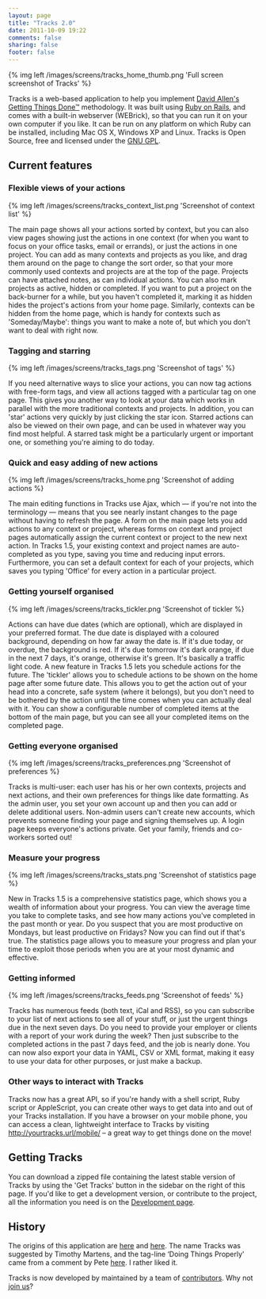 ```yaml
---
layout: page
title: "Tracks 2.0"
date: 2011-10-09 19:22
comments: false
sharing: false
footer: false
---
```


{% img left /images/screens/tracks_home_thumb.png 'Full screen screenshot of Tracks' %}

Tracks is a web-based application to help you implement <a href="http://www.davidco.com/">David Allen's</a> <a href="http://www.amazon.com/gp/product/0142000280/qid=1143370534/sr=2-1/ref=pd_bbs_b_2_1/103-9587420-9758203?s=books&amp;v=glance&amp;n=283155">Getting Things Done&#8482;</a> methodology. It was built using <a href="http://www.rubyonrails.com/">Ruby on Rails</a>, and comes with a built-in webserver (<span class="caps">WEB</span>rick), so that you can run it on your own computer if you like. It can be run on any platform on which Ruby can be installed, including Mac OS X, Windows XP and Linux. Tracks is Open Source, free and licensed under the <a href="http://creativecommons.org/licenses/GPL/2.0/"><span class="caps">GNU</span> <span class="caps">GPL</span></a>.

## Current features

### Flexible views of your actions

{% img left /images/screens/tracks_context_list.png 'Screenshot of context list' %}

The main page shows all your actions sorted by context, but you can also view pages showing just the actions in one context (for when you want to focus on your office tasks, email or errands), or just the actions in one project. You can add as many contexts and projects as you like, and drag them around on the page to change the sort order, so that your more commonly used contexts and projects are at the top of the page. Projects can have attached notes, as can individual actions. You can also mark projects as active, hidden or completed. If you want to put a project on the back-burner for a while, but you haven't completed it, marking it as hidden hides the project's actions from your home page. Similarly, contexts can be hidden from the home page, which is handy for contexts such as 'Someday/Maybe': things you want to make a note of, but which you don't want to deal with right now.

### Tagging and starring

{% img left /images/screens/tracks_tags.png 'Screenshot of tags' %}

If you need alternative ways to slice your actions, you can now tag actions with free-form tags, and view all actions tagged with a particular tag on one page. This gives you another way to look at  your data which works in parallel with the more traditional contexts and projects. In addition, you can 'star' actions very quickly by just clicking the star icon. Starred actions can also be viewed on their own page, and can be used in whatever way you find most helpful. A starred task might be a particularly urgent or important one, or something you're aiming to do today.

### Quick and easy adding of new actions

{% img left /images/screens/tracks_home.png 'Screenshot of adding actions %}

The main editing functions in Tracks use Ajax, which &#8212; if you're not into the terminology &#8212; means that you see nearly instant changes to the page without having to refresh the page. A form on the main page lets you add actions to any context or project, whereas forms on context and project pages automatically assign the current context or project to the new next action. In Tracks 1.5, your existing context and project names are auto-completed as you type, saving you time and reducing input errors. Furthermore, you can set a default context for each of your projects, which saves you typing 'Office' for every action in a particular project.

### Getting yourself organised

{% img left /images/screens/tracks_tickler.png 'Screenshot of tickler %}

Actions can have due dates (which are optional), which are displayed in your preferred format. The due date is displayed with a coloured background, depending on how far away the date is. If it's due today, or overdue, the background is red. If it's due tomorrow it's dark orange, if due in the next 7 days, it's orange, otherwise it's green. It's basically a traffic light code. A new feature in Tracks 1.5 lets you schedule actions for the future. The 'tickler' allows you to schedule actions to be shown on the home page after some future date. This allows you to get the action out of your head into a concrete, safe system (where it belongs), but you don't need to be bothered by the action until the time comes when you can actually deal with it. You can show a configurable number of completed items at the bottom of the main page, but you can see all your completed items on the completed page.

### Getting everyone organised

{% img left /images/screens/tracks_preferences.png 'Screenshot of preferences %}

Tracks is multi-user: each user has his or her own contexts, projects and next actions, and their own preferences for things like date formatting. As the admin user, you set your own account up and then you can add or delete additional users. Non-admin users can't create new accounts, which prevents someone finding your page and signing themselves up. A login page keeps everyone's actions private. Get your family, friends and co-workers sorted out!

### Measure your progress

{% img left /images/screens/tracks_stats.png 'Screenshot of statistics page %}

New in Tracks 1.5 is a comprehensive statistics page, which shows you a wealth of information about your progress. You can view the average time you take to complete tasks, and see how many actions you've completed in the past month or year. Do you suspect that you are most productive on Mondays, but least productive on Fridays? Now you can find out if that's true. The statistics page allows you to measure your progress and plan your time to exploit those periods when you are at your most dynamic and effective.

### Getting informed

{% img left /images/screens/tracks_feeds.png 'Screenshot of feeds' %}

Tracks has numerous feeds (both text, iCal and <span class="caps">RSS</span>), so you can subscribe to your list of next actions to see all of your stuff, or just the urgent things due in the next seven days. Do you need to provide your employer or clients with a report of your work during the week? Then just subscribe to the completed actions in the past 7 days feed, and the job is nearly done. You can now also export your data in <span class="caps">YAML</span>, <span class="caps">CSV</span> or <span class="caps">XML</span> format, making it easy to use your data for other purposes, or just make a backup.

### Other ways to interact with Tracks

Tracks now has a great <span class="caps">API</span>, so if you're handy with a shell script, Ruby script or AppleScript, you can create other ways to get data into and out of your Tracks installation. If you have a browser on your mobile phone, you can access a clean, lightweight interface to Tracks by visiting http://yourtracks.url/mobile/ &#8211; a great way to get things done on the move!


## Getting Tracks

You can download a zipped file containing the latest stable version of Tracks by using the 'Get Tracks' button in the sidebar on the right of this page. If you'd like to get a development version, or contribute to the project, all the information you need is on the <a href="/development">Development page</a>.

## History

The origins of this application are <a href="http://www.rousette.org.uk/blog/archives/2004/11/28/rails-gtd-application/">here</a> and <a href="http://www.rousette.org.uk/blog/archives/2004/11/07/gtd-on-rails/">here</a>. The name Tracks was suggested by Timothy Martens, and the tag-line &#8216;Doing Things Properly' came from a comment by Pete <a href="http://www.rousette.org.uk/blog/archives/2004/12/07/do-it-now-by-steve-pavlina/#comment-2976">here</a>. I rather liked it.

Tracks is now developed by maintained by a team of <a href="http://www.getontracks.org/wiki/Contributors/">contributors</a>. Why not <a href="http://www.rousette.org.uk/projects/tracks/contribute">join us</a>?
